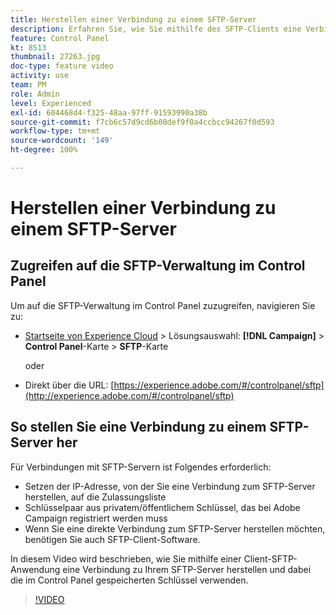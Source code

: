 ```yaml
---
title: Herstellen einer Verbindung zu einem SFTP-Server
description: Erfahren Sie, wie Sie mithilfe des SFTP-Clients eine Verbindung zu Ihrem SFTP-Server herstellen und dabei die im Control Panel gespeicherten Schlüssel verwenden.
feature: Control Panel
kt: 8513
thumbnail: 27263.jpg
doc-type: feature video
activity: use
team: PM
role: Admin
level: Experienced
exl-id: 604468d4-f325-48aa-97ff-91593990a38b
source-git-commit: f7cb6c57d9cd6b00def9f0a4ccbcc94267f0d593
workflow-type: tm+mt
source-wordcount: '149'
ht-degree: 100%

---
```


# Herstellen einer Verbindung zu einem SFTP-Server

## Zugreifen auf die SFTP-Verwaltung im Control Panel

Um auf die SFTP-Verwaltung im Control Panel zuzugreifen, navigieren Sie zu:

* [Startseite von Experience Cloud](https://experience.adobe.com/#/home) > Lösungsauswahl: **[!DNL Campaign]** > **Control Panel**-Karte > **SFTP**-Karte

   oder
* Direkt über die URL: [https://experience.adobe.com/#/controlpanel/sftp](http://experience.adobe.com/#/controlpanel/sftp)

## So stellen Sie eine Verbindung zu einem SFTP-Server her

Für Verbindungen mit SFTP-Servern ist Folgendes erforderlich:

* Setzen der IP-Adresse, von der Sie eine Verbindung zum SFTP-Server herstellen, auf die Zulassungsliste
* Schlüsselpaar aus privatem/öffentlichem Schlüssel, das bei Adobe Campaign registriert werden muss
* Wenn Sie eine direkte Verbindung zum SFTP-Server herstellen möchten, benötigen Sie auch SFTP-Client-Software.

In diesem Video wird beschrieben, wie Sie mithilfe einer Client-SFTP-Anwendung eine Verbindung zu Ihrem SFTP-Server herstellen und dabei die im Control Panel gespeicherten Schlüssel verwenden.

>[!VIDEO](https://video.tv.adobe.com/v/27263?quality=12)
